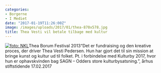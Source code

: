 ```yaml
---
categories:
- Borgerne
- I Mediet
date: "2017-01-19T11:26:00Z"
image: /images/uploads/2017/01/thea-870x578.jpg
title: Thea Vesti vil betale tilbage med kultur
---
```


[![foto: NKL](/images/uploads/2017/01/thea2-300x199.jpg)](/images/uploads/2017/01/thea2.jpg)Thea Borum Festival 2013“Det er fundraising og den kreative proces, der driver Thea Vesti Pedersen. Hun har gjort det til sin mission at bringe kunst og kultur ud til folket. Pt. i forbindelse med Kulturby 2017, hvor hun er ophavskvinden bag SAGN – Odders store kulturbysatsning.”, århus stiftstidende 17.02.2017

